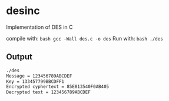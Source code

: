 desinc
======

Implementation of DES in C

compile with: ```bash gcc -Wall des.c -o des```
Run with: ```bash ./des```


Output
-----
```bash
./des
Message = 123456789ABCDEF
Key = 133457799BBCDFF1
Encrypted cyphertext = 85E813540F0AB405
Decrypted text = 123456789ABCDEF
```
